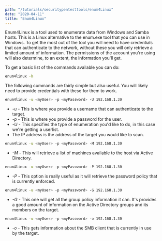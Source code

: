 ```yaml
---
path: "/tutorials/securitypentesttools/enum4Linux"
date: "2020-04-11"
title: "Enum4Linux"
---
```


Enum4Linux is a tool used to enumerate data from Windows and Samba hosts. This is a Linux alternative to the enum.exe tool that you can use in Windows. To get the most out of the tool you will need to have credentials that can authenticate to the network, without these you will only retrieve a limited amount of information. The permissions of the account you're using will also determine, to an extent, the information you'll get.

To get a basic list of the commands available you can do:

```bash
enum4linux -h
```

The following commands are fairly simple but also useful. You will likely need to provide credentials with these for them to work.

```bash
enum4linux -u <myUser> -p <myPassword> -U 192.168.1.30
```
* *-u* - This is where you provide a username that can authenticate to the target.
* *-p* - This is where you provide a password for the user.
* *-U* - This specifies the type of enumeration you'd like to do, in this case we're getting a userlist.
* The IP address is the address of the target you would like to scan.

```bash
enum4linux -u <myUser> -p <myPassword> -M 192.168.1.30
```
* *-M* - This will retrieve a list of machines available to the host via Active Directory.

```bash
enum4linux -u <myUser> -p <myPassword> -P 192.168.1.30
```
* *-P* - This option is really useful as it will retrieve the password policy that is currently enforced.

```bash
enum4linux -u <myUser> -p <myPassword> -G 192.168.1.30
```
* *-G* - This one will get all the group policy information it can. It's provides a good amount of information on the Active Directory groups and its members on the target.

```bash
enum4linux -u <myUser> -p <myPassword> -o 192.168.1.30
```
* *-o* - This gets information about the SMB client that is currently in use by the target.